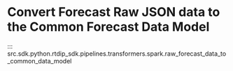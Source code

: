 # Convert Forecast Raw JSON data to the Common Forecast Data Model
::: src.sdk.python.rtdip_sdk.pipelines.transformers.spark.raw_forecast_data_to_common_data_model
